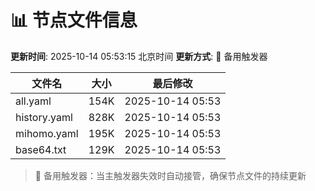 # 📊 节点文件信息

**更新时间**: 2025-10-14 05:53:15 北京时间
**更新方式**: 🔄 备用触发器

| 文件名 | 大小 | 最后修改 |
|--------|------|----------|
| all.yaml | 154K | 2025-10-14 05:53 |
| history.yaml | 828K | 2025-10-14 05:53 |
| mihomo.yaml | 195K | 2025-10-14 05:53 |
| base64.txt | 129K | 2025-10-14 05:53 |

> 🔄 备用触发器：当主触发器失效时自动接管，确保节点文件的持续更新
